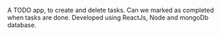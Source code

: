 A TODO app, to create and delete tasks.
Can we marked as completed when tasks are done.
Developed using ReactJs, Node and mongoDb database.
